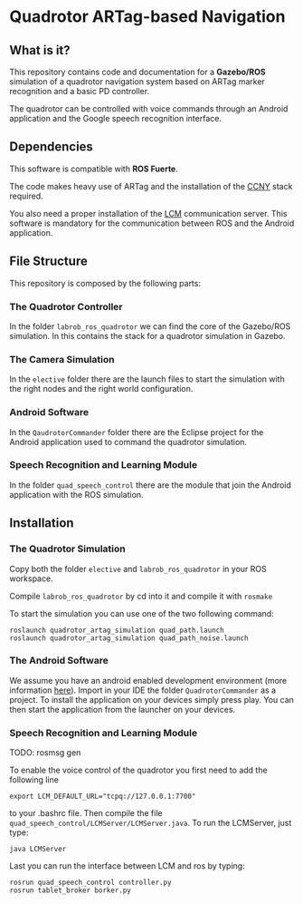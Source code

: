# Quadrotor ARTag-based Navigation

## What is it?

This repository contains code and documentation for a **Gazebo/ROS**
simulation of a quadrotor navigation system based on ARTag marker
recognition and a basic PD controller.

The quadrotor can be controlled with voice commands through an
Android application and the Google speech recognition interface.

## Dependencies

This software is compatible with **ROS Fuerte**.

The code makes heavy use of ARTag and the installation of the [CCNY][2] stack
required.

You also need a proper installation of the [LCM][1] communication
server. This software is mandatory for the communication between ROS
and the Android application.

## File Structure

This repository is composed by the following parts:

### The Quadrotor Controller

In the folder `labrob_ros_quadrotor` we can find the core of the
Gazebo/ROS simulation. In this contains the stack for a quadrotor
simulation in Gazebo.

### The Camera Simulation

In the `elective` folder there are the launch files to start the
simulation with the right nodes and the right world configuration.

### Android Software

In the `QaudrotorCommander` folder there are the Eclipse project for the
Android application used to command the quadrotor simulation.

### Speech Recognition and Learning Module

In the folder `quad_speech_control` there are the module that join the
Android application with the ROS simulation.

## Installation

### The Quadrotor Simulation

Copy both the folder `elective` and `labrob_ros_quadrotor` in your ROS workspace.

Compile `labrob_ros_quadrotor` by cd into it and compile it with `rosmake`

To start the simulation you can use one of the two following command:

    roslaunch quadrotor_artag_simulation quad_path.launch
    roslaunch quadrotor_artag_simulation quad_path_noise.launch

### The Android Software

We assume you have an android enabled development environment (more information [here][3]). Import in your IDE the folder `QuadrotorCommander` as a project. To install the application on your devices simply press play. You can then start the application from the launcher on your devices.

### Speech Recognition and Learning Module

TODO: rosmsg gen

To enable the voice control of the quadrotor you first need to add the following line 

    export LCM_DEFAULT_URL="tcpq://127.0.0.1:7700"

to your .bashrc file. Then compile the file `quad_speech_control/LCMServer/LCMServer.java`.
To run the LCMServer, just type:

    java LCMServer

Last you can run the interface between LCM and ros by typing:

    rosrun quad_speech_control controller.py
    rosrun tablet_broker borker.py
    




[1]: https://code.google.com/p/lcm/
[2]: http://www.ros.org/wiki/ccny_vision
[3]: http://developer.android.com/sdk/installing/index.html
